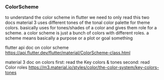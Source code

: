 ### ColorScheme

to understand the color scheme in flutter we need to only read this two docs
material 3 uses different tones of the tonal color palette for theme colors.
basically uses for tones/shades of a color and gives them role for a scheme.
a color scheme is just a bunch of colors with different roles. a scheme means basically a purpose or a plot or goal something

flutter api doc on color scheme
https://api.flutter.dev/flutter/material/ColorScheme-class.html

material 3 doc on colors
first: read the Key colors & tones
second: read Color roles
https://m3.material.io/styles/color/the-color-system/key-colors-tones
